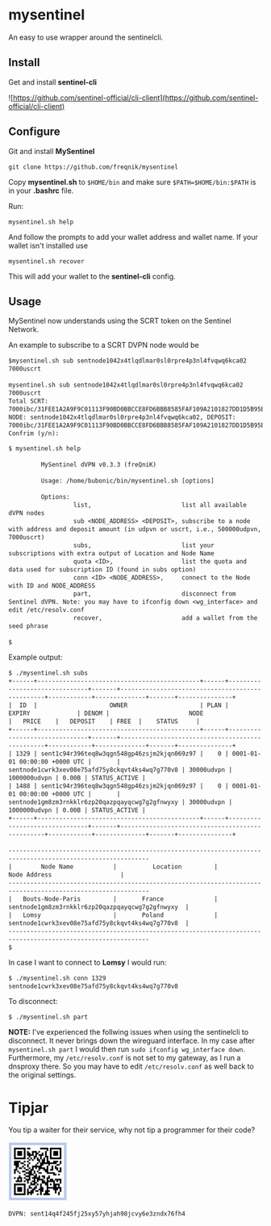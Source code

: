 # mysentinel
An easy to use wrapper around the sentinelcli. 

## Install
Get and install **sentinel-cli**

![https://github.com/sentinel-official/cli-client](https://github.com/sentinel-official/cli-client)

## Configure

Git and install **MySentinel**

```shell
git clone https://github.com/freqnik/mysentinel
```

Copy **mysentinel.sh** to `$HOME/bin` and make sure `$PATH=$HOME/bin:$PATH` is in your **.bashrc** file.

Run:
```shell
mysentinel.sh help
```

And follow the prompts to add your wallet address and wallet name. If your wallet isn't installed use
```shell
mysentinel.sh recover
```

This will add your wallet to the **sentinel-cli** config. 


## Usage
MySentinel now understands using the SCRT token on the Sentinel Network. 

An example to subscribe to a SCRT DVPN node would be

```shell
$mysentinel.sh sub sentnode1042x4tlqdlmar0sl0rpre4p3nl4fvqwq6kca02 7000uscrt

mysentinel.sh sub sentnode1042x4tlqdlmar0sl0rpre4p3nl4fvqwq6kca02 7000uscrt
Total SCRT: 7000ibc/31FEE1A2A9F9C01113F90BD0BBCCE8FD6BBB8585FAF109A2101827DD1D5B95B8
NODE: sentnode1042x4tlqdlmar0sl0rpre4p3nl4fvqwq6kca02, DEPOSIT: 7000ibc/31FEE1A2A9F9C01113F90BD0BBCCE8FD6BBB8585FAF109A2101827DD1D5B95B8
Confrim (y/n): 
```


```shell
$ mysentinel.sh help

         MySentinel dVPN v0.3.3 (freQniK)
        
         Usage: /home/bubonic/bin/mysentinel.sh [options]
          
         Options: 
                  list,                         list all available dVPN nodes
                  sub <NODE_ADDRESS> <DEPOSIT>, subscribe to a node with address and deposit amount (in udpvn or uscrt, i.e., 500000udpvn, 7000uscrt)
                  subs,                         list your subscriptions with extra output of Location and Node Name
                  quota <ID>,                   list the quota and data used for subscription ID (found in subs option)
                  conn <ID> <NODE_ADDRESS>,     connect to the Node with ID and NODE_ADDRESS
                  part,                         disconnect from Sentinel dVPN. Note: you may have to ifconfig down <wg_interface> and edit /etc/resolv.conf
                  recover,                      add a wallet from the seed phrase
          
$ 

```

Example output:
```
$ ./mysentinel.sh subs
+------+---------------------------------------------+------+-------------------------------+-------+-------------------------------------------------+------------+--------------+-------+---------------+
|  ID  |                    OWNER                    | PLAN |            EXPIRY             | DENOM |                      NODE                       |   PRICE    |   DEPOSIT    | FREE  |    STATUS     |
+------+---------------------------------------------+------+-------------------------------+-------+-------------------------------------------------+------------+--------------+-------+---------------+
| 1329 | sent1c94r396teq8w3qgn548gp46zsjm2kjqn069z97 |    0 | 0001-01-01 00:00:00 +0000 UTC |       | sentnode1cwrk3xev08e75afd75y8ckqvt4ks4wq7g770v8 | 30000udvpn | 1000000udvpn | 0.00B | STATUS_ACTIVE |
| 1488 | sent1c94r396teq8w3qgn548gp46zsjm2kjqn069z97 |    0 | 0001-01-01 00:00:00 +0000 UTC |       | sentnode1gm8zm3rnkklr6zp20qazpqayqcwg7g2gfnwyxy | 30000udvpn | 1000000udvpn | 0.00B | STATUS_ACTIVE |
+------+---------------------------------------------+------+-------------------------------+-------+-------------------------------------------------+------------+--------------+-------+---------------+
 
-------------------------------------------------------------------------------------------------------------
|        Node Name           |          Location         |                   Node Address                   |
-------------------------------------------------------------------------------------------------------------
|   Bouts-Node-Paris         |       France              | sentnode1gm8zm3rnkklr6zp20qazpqayqcwg7g2gfnwyxy  |
|   Lomsy                    |       Poland              | sentnode1cwrk3xev08e75afd75y8ckqvt4ks4wq7g770v8  |
-------------------------------------------------------------------------------------------------------------
$ 
```

In case I want to connect to **Lomsy** I would run:

```
$ ./mysentinel.sh conn 1329 sentnode1cwrk3xev08e75afd75y8ckqvt4ks4wq7g770v8
```

To disconnect:
```
$ ./mysentinel.sh part
```

**NOTE:** I've experienced the follwing issues when using the sentinelcli to disconnect. It never brings down the wireguard interface. In my case after `mysentinel.sh part` I would then run `sudo ifconfig wg_interface down`. Furthermore, my `/etc/resolv.conf` is not set to my gateway, as I run a dnsproxy there. So you may have to edit `/etc/resolv.conf` as well back to the original settings.

# Tipjar
You tip a waiter for their service, why not tip a programmer for their code?

![tipjar qr](./img/dvpn_qr_code.png)

```
DVPN: sent14q4f245fj25xy57yhjah98jcvy6e3zndx76fh4
```

